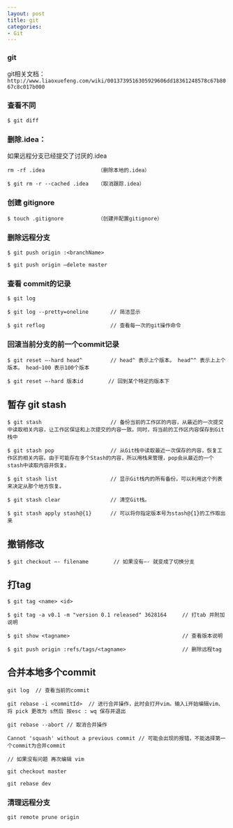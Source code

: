 ```yaml
---
layout: post
title: git
categories:
- Git
---
```


### git
git相关文档：`http://www.liaoxuefeng.com/wiki/0013739516305929606dd18361248578c67b8067c8c017b000`

### 查看不同

```
$ git diff
```
<!--break-->
### 删除.idea：

如果远程分支已经提交了讨厌的.idea

```
rm -rf .idea                 （删除本地的.idea）

$ git rm -r --cached .idea   （取消跟踪.idea）
```

### 创建 gitignore

```
$ touch .gitignore           （创建并配置gitignore）
```

### 删除远程分支

```
$ git push origin :<branchName>

$ git push origin —delete master
```

### 查看 commit的记录

```
$ git log

$ git log --pretty=oneline       // 简洁显示

$ git reflog                     // 查看每一次的git操作命令
```

### 回滚当前分支的前一个commit记录

```
$ git reset —-hard head^         // head^ 表示上个版本。 head^^ 表示上上个版本。 head~100 表示100个版本

$ git reset —-hard 版本id        // 回到某个特定的版本下
```

## 暂存 git stash

```
$ git stash                      // 备份当前的工作区的内容，从最近的一次提交中读取相关内容，让工作区保证和上次提交的内容一致。同时，将当前的工作区内容保存到Git栈中

$ git stash pop                  // 从Git栈中读取最近一次保存的内容，恢复工作区的相关内容。由于可能存在多个Stash的内容，所以用栈来管理，pop会从最近的一个stash中读取内容并恢复。

$ git stash list                 // 显示Git栈内的所有备份，可以利用这个列表来决定从那个地方恢复。

$ git stash clear                // 清空Git栈。

$ git stash apply stash@{1}      // 可以将你指定版本号为stash@{1}的工作取出来
```

## 撤销修改

```
$ git checkout —- filename        // 如果没有—- 就变成了切换分支
```

## 打tag

```
$ git tag <name> <id>

$ git tag -a v0.1 -m "version 0.1 released" 3628164     // 打tab 并附加说明

$ git show <tagname>                                    // 查看版本说明

$ git push origin :refs/tags/<tagname>                  // 删除远程tag
```

## 合并本地多个commit
```
git log  // 查看当前的commit

git rebase -i <commitId>  // 进行合并操作，此时会打开vim。输入i开始编辑vim、将 pick 更改为 s然后 按esc : wq 保存并退出

git rebase --abort // 取消合并操作

Cannot 'squash' without a previous commit // 可能会出现的报错，不能选择第一个commit为合并commit

// 如果没有问题 再次编辑 vim

git checkout master

git rebase dev
```

### 清理远程分支
```
git remote prune origin
```